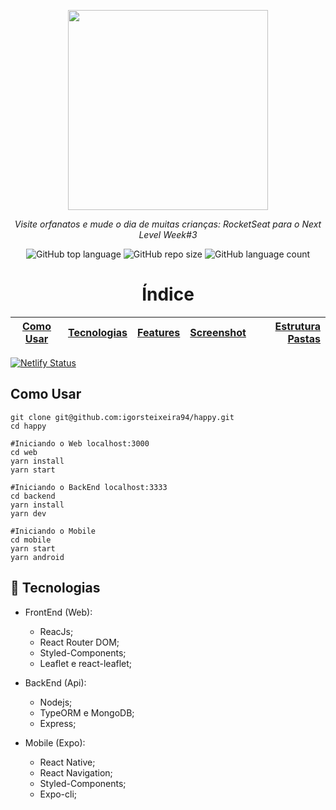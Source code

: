 <p align="center">
<img src="https://user-images.githubusercontent.com/47749249/95790689-423ff100-0cb6-11eb-817c-f6a78e47d0e8.png" width="320px"/>
<p align="center"><i>Visite orfanatos e mude o dia de muitas crianças: RocketSeat para o Next Level Week#3</i></p>
</p>
<p align="center">
<img alt="GitHub top language" src="https://img.shields.io/github/languages/top/igorsteixeira94/happy?color=%23FFD666">
<img alt="GitHub repo size" src="https://img.shields.io/github/repo-size/igorsteixeira94/happy?color=%23FFD666&logoColor=%23FFD666" />
<img alt="GitHub language count" src="https://img.shields.io/github/languages/count/igorsteixeira94/happy?color=%23FFD666">
</p>

<h1 align="center">Índice</h1>

[Como Usar](#como-usar)  | [Tecnologias](#rocket-tecnologias) |  [Features](#features-implementadas) |  [Screenshot](#screenshot) |  [Estrutura Pastas](#estrutura-pastas)
:-------:                | ------:                            |:-------:                             | ------:                    | ------:

[![Netlify Status](https://api.netlify.com/api/v1/badges/c5691026-2379-43cc-acc1-18c0866a4ea2/deploy-status)](https://happynlw.netlify.app/)

## Como Usar

```shell
git clone git@github.com:igorsteixeira94/happy.git
cd happy

#Iniciando o Web localhost:3000
cd web
yarn install
yarn start

#Iniciando o BackEnd localhost:3333
cd backend
yarn install
yarn dev

#Iniciando o Mobile 
cd mobile
yarn start
yarn android
```



## :rocket: Tecnologias

* FrontEnd (Web):
  * ReacJs;
  * React Router DOM;
  * Styled-Components;
  * Leaflet e react-leaflet;
  
* BackEnd (Api):
  * Nodejs;
  * TypeORM e MongoDB;
  * Express;
  
* Mobile (Expo):
  * React Native;
  * React Navigation;
  * Styled-Components;
  * Expo-cli;





  




